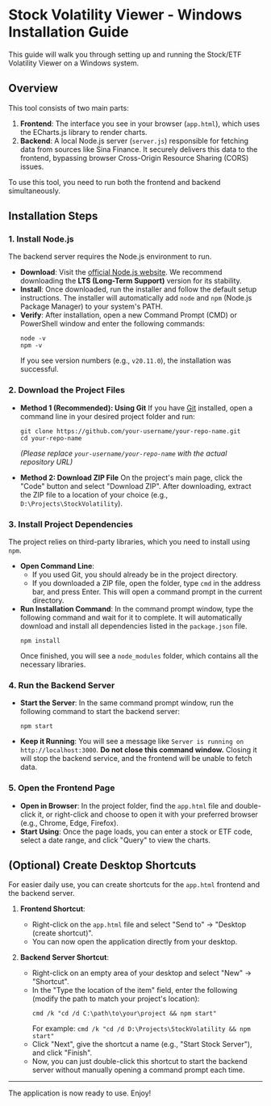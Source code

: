 # Stock Volatility Viewer - Windows Installation Guide

This guide will walk you through setting up and running the Stock/ETF Volatility Viewer on a Windows system.

## Overview

This tool consists of two main parts:
1.  **Frontend**: The interface you see in your browser (`app.html`), which uses the ECharts.js library to render charts.
2.  **Backend**: A local Node.js server (`server.js`) responsible for fetching data from sources like Sina Finance. It securely delivers this data to the frontend, bypassing browser Cross-Origin Resource Sharing (CORS) issues.

To use this tool, you need to run both the frontend and backend simultaneously.

## Installation Steps

### 1. Install Node.js

The backend server requires the Node.js environment to run.

- **Download**: Visit the [official Node.js website](https://nodejs.org/). We recommend downloading the **LTS (Long-Term Support)** version for its stability.
- **Install**: Once downloaded, run the installer and follow the default setup instructions. The installer will automatically add `node` and `npm` (Node.js Package Manager) to your system's PATH.
- **Verify**: After installation, open a new Command Prompt (CMD) or PowerShell window and enter the following commands:
  ```shell
  node -v
  npm -v
  ```
  If you see version numbers (e.g., `v20.11.0`), the installation was successful.

### 2. Download the Project Files

- **Method 1 (Recommended): Using Git**
  If you have [Git](https://git-scm.com/downloads) installed, open a command line in your desired project folder and run:
  ```shell
  git clone https://github.com/your-username/your-repo-name.git
  cd your-repo-name
  ```
  *(Please replace `your-username/your-repo-name` with the actual repository URL)*

- **Method 2: Download ZIP File**
  On the project's main page, click the "Code" button and select "Download ZIP". After downloading, extract the ZIP file to a location of your choice (e.g., `D:\Projects\StockVolatility`).

### 3. Install Project Dependencies

The project relies on third-party libraries, which you need to install using `npm`.

- **Open Command Line**:
  - If you used Git, you should already be in the project directory.
  - If you downloaded a ZIP file, open the folder, type `cmd` in the address bar, and press Enter. This will open a command prompt in the current directory.
- **Run Installation Command**:
  In the command prompt window, type the following command and wait for it to complete. It will automatically download and install all dependencies listed in the `package.json` file.
  ```shell
  npm install
  ```
  Once finished, you will see a `node_modules` folder, which contains all the necessary libraries.

### 4. Run the Backend Server

- **Start the Server**: In the same command prompt window, run the following command to start the backend server:
  ```shell
  npm start
  ```
- **Keep it Running**: You will see a message like `Server is running on http://localhost:3000`. **Do not close this command window.** Closing it will stop the backend service, and the frontend will be unable to fetch data.

### 5. Open the Frontend Page

- **Open in Browser**: In the project folder, find the `app.html` file and double-click it, or right-click and choose to open it with your preferred browser (e.g., Chrome, Edge, Firefox).
- **Start Using**: Once the page loads, you can enter a stock or ETF code, select a date range, and click "Query" to view the charts.

## (Optional) Create Desktop Shortcuts

For easier daily use, you can create shortcuts for the `app.html` frontend and the backend server.

1.  **Frontend Shortcut**:
    - Right-click on the `app.html` file and select "Send to" -> "Desktop (create shortcut)".
    - You can now open the application directly from your desktop.

2.  **Backend Server Shortcut**:
    - Right-click on an empty area of your desktop and select "New" -> "Shortcut".
    - In the "Type the location of the item" field, enter the following (modify the path to match your project's location):
      ```
      cmd /k "cd /d C:\path\to\your\project && npm start"
      ```
      For example: `cmd /k "cd /d D:\Projects\StockVolatility && npm start"`
    - Click "Next", give the shortcut a name (e.g., "Start Stock Server"), and click "Finish".
    - Now, you can just double-click this shortcut to start the backend server without manually opening a command prompt each time.

---
The application is now ready to use. Enjoy!